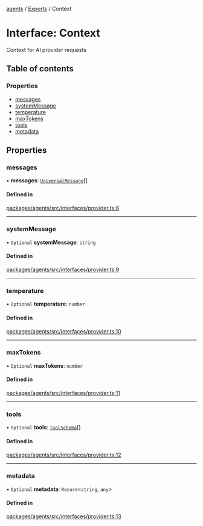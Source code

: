 <!-- 
 ⚠️  AUTO-GENERATED FILE - DO NOT EDIT MANUALLY
 This file is automatically generated by scripts/docs-generator.js
 To make changes, edit the source TypeScript files or update the generator script
-->

[agents](../../) / [Exports](../modules) / Context

# Interface: Context

Context for AI provider requests

## Table of contents

### Properties

- [messages](Context#messages)
- [systemMessage](Context#systemmessage)
- [temperature](Context#temperature)
- [maxTokens](Context#maxtokens)
- [tools](Context#tools)
- [metadata](Context#metadata)

## Properties

### messages

• **messages**: [`UniversalMessage`](../modules#universalmessage)[]

#### Defined in

[packages/agents/src/interfaces/provider.ts:8](https://github.com/woojubb/robota/blob/c50179e56752f80ea03c64201e29ab12275152bf/packages/agents/src/interfaces/provider.ts#L8)

___

### systemMessage

• `Optional` **systemMessage**: `string`

#### Defined in

[packages/agents/src/interfaces/provider.ts:9](https://github.com/woojubb/robota/blob/c50179e56752f80ea03c64201e29ab12275152bf/packages/agents/src/interfaces/provider.ts#L9)

___

### temperature

• `Optional` **temperature**: `number`

#### Defined in

[packages/agents/src/interfaces/provider.ts:10](https://github.com/woojubb/robota/blob/c50179e56752f80ea03c64201e29ab12275152bf/packages/agents/src/interfaces/provider.ts#L10)

___

### maxTokens

• `Optional` **maxTokens**: `number`

#### Defined in

[packages/agents/src/interfaces/provider.ts:11](https://github.com/woojubb/robota/blob/c50179e56752f80ea03c64201e29ab12275152bf/packages/agents/src/interfaces/provider.ts#L11)

___

### tools

• `Optional` **tools**: [`ToolSchema`](ToolSchema)[]

#### Defined in

[packages/agents/src/interfaces/provider.ts:12](https://github.com/woojubb/robota/blob/c50179e56752f80ea03c64201e29ab12275152bf/packages/agents/src/interfaces/provider.ts#L12)

___

### metadata

• `Optional` **metadata**: `Record`\<`string`, `any`\>

#### Defined in

[packages/agents/src/interfaces/provider.ts:13](https://github.com/woojubb/robota/blob/c50179e56752f80ea03c64201e29ab12275152bf/packages/agents/src/interfaces/provider.ts#L13)
